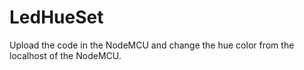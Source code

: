 # LedHueSet
Upload the code in the NodeMCU and change the hue color from the localhost of the NodeMCU.
